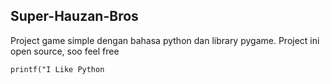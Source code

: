 ## Super-Hauzan-Bros
Project game simple dengan bahasa python dan library pygame. Project ini open source, soo feel free

`printf("I Like Python`
